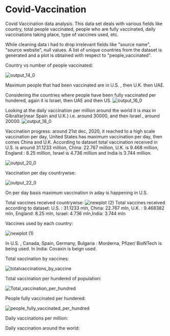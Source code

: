 # Covid-Vaccination
Covid Vaccination data analysis. This data set deals with various fields like country, total people vaccinated, people who are fully vaccinated, daily vaccinations taking place, type of vaccines used, etc.

While cleaning data i had to drop irrelevant fields like "source name", "source website", null values. A list of unique countries from the dataset is generated and a plot is obtained with respect to "people_vaccinated". 

Country vs number of people vaccinated:

![output_14_0](https://user-images.githubusercontent.com/60546284/107031400-09b6ac80-67aa-11eb-9a12-202e0744ee0c.png)

Maximum people that had been vaccinated are in U.S. , then U.K.  then UAE. 



Considering the countries where people have been fully vaccinated per hundered, again it is Israel, then UAE and then US. 
![output_16_0](https://user-images.githubusercontent.com/60546284/107031883-d294cb00-67aa-11eb-8796-b8d1501316f6.png)




Looking at the daily vaccination per million around the world it is max in Gibraltar(near Spain and U.K.) i.e. around 30000, and then Israel , around 20000.
![output_18_0](https://user-images.githubusercontent.com/60546284/107044256-f3b1e780-67bb-11eb-80e4-f680a2bf0e71.png)


Vaccination progress: around 21st dec, 2020, it reached to a high scale vaccination per day, United States has maximum vaccination per day, then comes China  and U.K. According to dataset total vaccination received in U.S. is around 31.1233 million, China: 22.767 million, U.K. is 9.468 million, England : 8.25 million, Israel is 4.736 million and India is 3.744 million.

![output_20_0](https://user-images.githubusercontent.com/60546284/107045482-75eedb80-67bd-11eb-84f2-61b93d0844f3.png)

Vaccination per day countrywise:


![output_22_0](https://user-images.githubusercontent.com/60546284/107045809-de3dbd00-67bd-11eb-84ff-d91113ce34bd.png)

On per day basis maximum vaccination in  aday is happening in U.S. 


Total vaccines received countrywise:
![newplot (2)](https://user-images.githubusercontent.com/60546284/107046413-805da500-67be-11eb-8dad-6a44fc919454.png)
Total vaccines received according to dataset: U.S. : 31.1233 mln, China: 22.767 mln, U.K. : 9.468382 mln, England: 8.25 mln, Israel: 4.736 mln,India: 3.744 mln





Vaccines used by each country: 

![newplot (1)](https://user-images.githubusercontent.com/60546284/107043168-8782b400-67ba-11eb-9565-ad4c42be4f47.png)

In U.S. , Canada, Spain, Germany, Bulgaria : Morderna, Pfizer/ BioNTech is being used. 
In India: Covaxin is beign used.


Total vaccination by vaccines:

![totalvaccinations_by_vaccine](https://user-images.githubusercontent.com/60546284/107047198-74261780-67bf-11eb-861e-6dea267a6c3e.png)





Total vaccination per hundered of population:

![Total_vaccination_per_hundred](https://user-images.githubusercontent.com/60546284/107047434-b6e7ef80-67bf-11eb-899c-071263443394.png)




People fully vaccinated per hundered:

![people_fully_vaccinated_per_hundred](https://user-images.githubusercontent.com/60546284/107047627-f0205f80-67bf-11eb-99b0-f74e9970efcd.png)










Daily vaccinations per million:




Daily vaccination around the world:



